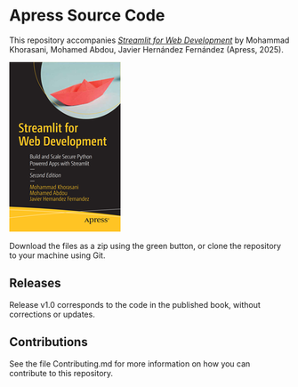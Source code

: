 # Apress Source Code

This repository accompanies [*Streamlit for Web Development*](https://www.link.springer.com/book/10.1007/979-8-8688-1826-4) by Mohammad Khorasani, Mohamed Abdou, Javier Hernández Fernández (Apress, 2025).

[comment]: #cover
![Cover image](979-8-8688-1825-7.png)

Download the files as a zip using the green button, or clone the repository to your machine using Git.

## Releases

Release v1.0 corresponds to the code in the published book, without corrections or updates.

## Contributions

See the file Contributing.md for more information on how you can contribute to this repository.

